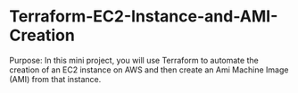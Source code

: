 # Terraform-EC2-Instance-and-AMI-Creation
Purpose:  In this mini project, you will use Terraform to automate the creation of an EC2 instance on AWS and then create an Ami Machine Image (AMI) from that instance.
